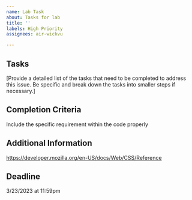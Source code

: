 ```yaml
---
name: Lab Task
about: Tasks for lab
title: ''
labels: High Priority
assignees: air-wickvu

---
```


## Tasks

[Provide a detailed list of the tasks that need to be completed to address this issue. Be specific and break down the tasks into smaller steps if necessary.]

## Completion Criteria

Include the specific requirement within the code properly

## Additional Information

https://developer.mozilla.org/en-US/docs/Web/CSS/Reference

## Deadline

3/23/2023 at 11:59pm
